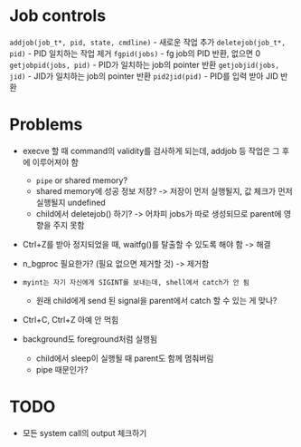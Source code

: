 # Job controls
`addjob(job_t*, pid, state, cmdline)`
    - 새로운 작업 추가
`deletejob(job_t*, pid)`
    - PID 일치하는 작업 제거
`fgpid(jobs)`
    - fg job의 PID 반환, 없으면 0
`getjobpid(jobs, pid)`
    - PID가 일치하는 job의 pointer 반환
`getjobjid(jobs, jid)`
    - JID가 일치하는 job의 pointer 반환
`pid2jid(pid)`
    - PID를 입력 받아 JID 반환


# Problems
* execve 할 때 command의 validity를 검사하게 되는데, addjob 등 작업은 그 후에 이루어져야 함
    * `pipe` or shared memory?
    * shared memory에 성공 정보 저장? -> 저장이 먼저 실행될지, 값 체크가 먼저 실행될지 undefined
    * child에서 deletejob() 하기? -> 어차피 jobs가 따로 생성되므로 parent에 영향을 주지 못함

* Ctrl+Z를 받아 정지되었을 때, waitfg()를 탈출할 수 있도록 해야 함 -> 해결
* n_bgproc 필요한가? (필요 없으면 제거할 것) -> 제거함

* `myint는 자기 자신에게 SIGINT를 보내는데, shell에서 catch가 안 됨`
    * 원래 child에게 send 된 signal을 parent에서 catch 할 수 있는 게 맞나?

* Ctrl+C, Ctrl+Z 아예 안 먹힘
* background도 foreground처럼 실행됨
    * child에서 sleep이 실행될 때 parent도 함께 멈춰버림
    * pipe 때문인가?

# TODO
* 모든 system call의 output 체크하기